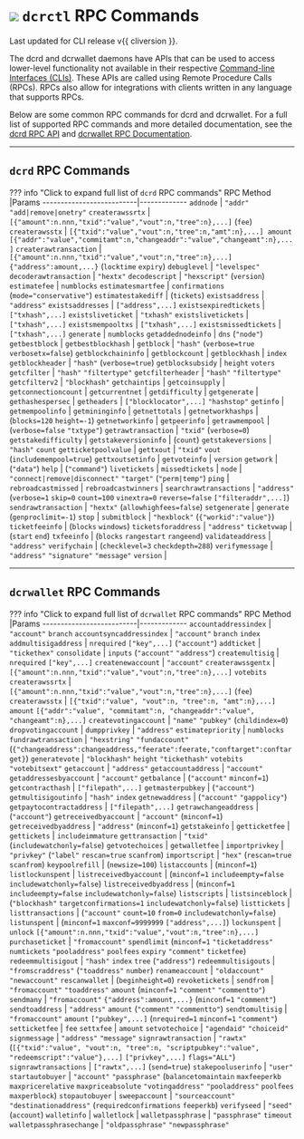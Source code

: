# <img class="dcr-icon" src="/img/dcr-icons/Dcrtl.svg" /> `dcrctl` RPC Commands

Last updated for CLI release v{{ cliversion }}.

The dcrd and dcrwallet daemons have APIs that can be used to access lower-level functionality not available in their respective [Command-line Interfaces (CLIs)](dcrd-and-dcrwallet-cli-arguments.md). These APIs are called using Remote Procedure Calls (RPCs). RPCs also allow for integrations with clients written in any language that supports RPCs. 

Below are some common RPC commands for dcrd and dcrwallet. For a full list of supported RPC commands and more detailed documentation, see the [dcrd RPC API](https://github.com/decred/dcrd/blob/master/docs/json_rpc_api.mediawiki) and [dcrwallet RPC Documentation](https://github.com/decred/dcrwallet/tree/master/rpc/documentation).

---

## `dcrd` RPC Commands

??? info "Click to expand full list of `dcrd` RPC commands"
    RPC Method                |Params
    --------------------------|-------------
    `addnode`                 | `"addr"` `"add|remove|onetry"`
    `createrawssrtx`          | `[{"amount":n.nnn,"txid":"value","vout":n,"tree":n},...]` (`fee`)
    `createrawsstx`           | `[{"txid":"value","vout":n,"tree":n,"amt":n},...] amount [{"addr":"value","commitamt":n,"changeaddr":"value","changeamt":n},...]`
    `createrawtransaction`    | `[{"amount":n.nnn,"txid":"value","vout":n,"tree":n},...]` `{"address":amount,...}` (`locktime` `expiry`)
    `debuglevel`              | `"levelspec"`
    `decoderawtransaction`    | `"hextx"`
    `decodescript`            | `"hexscript"` (`version`)
    `estimatefee`             | `numblocks`
    `estimatesmartfee`        | `confirmations` (`mode="conservative"`)
    `estimatestakediff`       | (`tickets`)
    `existsaddress`           | `"address"`
    `existsaddresses`         | `["address",...]`
    `existsexpiredtickets`    | `["txhash",...]`
    `existsliveticket`        | `"txhash"`
    `existslivetickets`       | `["txhash",...]`
    `existsmempooltxs`        | `["txhash",...]`
    `existsmissedtickets`     | `["txhash",...]`
    `generate`                | `numblocks`
    `getaddednodeinfo`        | `dns` (`"node"`)
    `getbestblock`            |
    `getbestblockhash`        |
    `getblock`                | `"hash"` (`verbose=true` `verbosetx=false`)
    `getblockchaininfo`       |
    `getblockcount`           |
    `getblockhash`            | `index`
    `getblockheader`          | `"hash"` (`verbose=true`)
    `getblocksubsidy`         | `height` `voters`
    `getcfilter`              | `"hash"` `"filtertype"`
    `getcfilterheader`        | `"hash"` `"filtertype"`
    `getcfilterv2`            | `"blockhash"`
    `getchaintips`            |
    `getcoinsupply`           |
    `getconnectioncount`      |
    `getcurrentnet`           |
    `getdifficulty`           |
    `getgenerate`             |
    `gethashespersec`         |
    `getheaders`              | `["blocklocator",...]` `"hashstop"`
    `getinfo`                 |
    `getmempoolinfo`          |
    `getmininginfo`           |
    `getnettotals`            |
    `getnetworkhashps`        | (`blocks=120` `height=-1`)
    `getnetworkinfo`          |
    `getpeerinfo`             |
    `getrawmempool`           | (`verbose=false` `"txtype"`)
    `getrawtransaction`       | `"txid"` (`verbose=0`)
    `getstakedifficulty`      |
    `getstakeversioninfo`     | (`count`)
    `getstakeversions`        | `"hash"` `count`
    `getticketpoolvalue`      |
    `gettxout`                | `"txid"` `vout` (`includemempool=true`)
    `gettxoutsetinfo`         |
    `getvoteinfo`             | `version`
    `getwork`                 | (`"data"`)
    `help`                    | (`"command"`)
    `livetickets`             |
    `missedtickets`           |
    `node`                    | `"connect|remove|disconnect"` `"target"` (`"perm|temp"`)
    `ping`                    |
    `rebroadcastmissed`       |
    `rebroadcastwinners`      |
    `searchrawtransactions`   | `"address"` (`verbose=1` `skip=0` `count=100` `vinextra=0` `reverse=false` `["filteraddr",...]`)
    `sendrawtransaction`      | `"hextx"` (`allowhighfees=false`)
    `setgenerate`             | `generate` (`genproclimit=-1`)
    `stop`                    |
    `submitblock`             | `"hexblock"` (`{"workid":"value"}`)
    `ticketfeeinfo`           | (`blocks` `windows`)
    `ticketsforaddress`       | `"address"`
    `ticketvwap`              | (`start` `end`)
    `txfeeinfo`               | (`blocks` `rangestart` `rangeend`)
    `validateaddress`         | `"address"`
    `verifychain`             | (`checklevel=3` `checkdepth=288`)
    `verifymessage`           | `"address"` `"signature"` `"message"`
    `version`                 |

---

## `dcrwallet` RPC Commands

??? info "Click to expand full list of `dcrwallet` RPC commands"
    RPC Method                |Params
    --------------------------|-------------
    `accountaddressindex`     | `"account"` `branch`
    `accountsyncaddressindex` | `"account"` `branch` `index`
    `addmultisigaddress`      | `nrequired` `["key",...]` (`"account"`)
    `addticket`               | `"tickethex"`
    `consolidate`             | `inputs` (`"account"` `"address"`)
    `createmultisig`          | `nrequired` `["key",...]`
    `createnewaccount`        | `"account"`
    `createrawssgentx`        | `[{"amount":n.nnn,"txid":"value","vout":n,"tree":n},...]` `votebits`
    `createrawssrtx`          | `[{"amount":n.nnn,"txid":"value","vout":n,"tree":n},...]` (`fee`)
    `createrawsstx`           | `[{"txid":"value", "vout":n, "tree":n, "amt":n},...]` `amount` `[{"addr":"value", "commitamt":n, "changeaddr":"value", "changeamt":n},...]`
    `createvotingaccount`     | `"name"` `"pubkey"` (`childindex=0`)
    `dropvotingaccount`       |
    `dumpprivkey`             | `"address"`
    `estimatepriority`        | `numblocks`
    `fundrawtransaction`      | `"hexstring"` `"fundaccount"` (`{"changeaddress":changeaddress,"feerate":feerate,"conftarget":conftarget}`)
    `generatevote`            | `"blockhash"` `height` `"tickethash"` `votebits` `"votebitsext"`
    `getaccount`              | `"address"`
    `getaccountaddress`       | `"account"`
    `getaddressesbyaccount`   | `"account"`
    `getbalance`              | (`"account"` `minconf=1`)
    `getcontracthash`         | `["filepath",...]`
    `getmasterpubkey`         | (`"account"`)
    `getmultisigoutinfo`      | `"hash"` `index`
    `getnewaddress`           | (`"account"` `"gappolicy"`)
    `getpaytocontractaddress` | `["filepath",...]`
    `getrawchangeaddress`     | (`"account"`)
    `getreceivedbyaccount`    | `"account"` (`minconf=1`)
    `getreceivedbyaddress`    | `"address"` (`minconf=1`)
    `getstakeinfo`            |
    `getticketfee`            |
    `gettickets`              | `includeimmature`
    `gettransaction`          | `"txid"` (`includewatchonly=false`)
    `getvotechoices`          |
    `getwalletfee`            |
    `importprivkey`           | `"privkey"` (`"label"` `rescan=true` `scanfrom`)
    `importscript`            | `"hex"` (`rescan=true` `scanfrom`)
    `keypoolrefill`           | (`newsize=100`)
    `listaccounts`            | (`minconf=1`)
    `listlockunspent`         |
    `listreceivedbyaccount`   | (`minconf=1` `includeempty=false` `includewatchonly=false`)
    `listreceivedbyaddress`   | (`minconf=1` `includeempty=false` `includewatchonly=false`)
    `listscripts`             |
    `listsinceblock`          | (`"blockhash"` `targetconfirmations=1` `includewatchonly=false`)
    `listtickets`             |
    `listtransactions`        | (`"account"` `count=10` `from=0` `includewatchonly=false`)
    `listunspent`             | (`minconf=1` `maxconf=9999999` `["address",...]`)
    `lockunspent`             | `unlock` `[{"amount":n.nnn,"txid":"value","vout":n,"tree":n},...]`
    `purchaseticket`          | `"fromaccount"` `spendlimit` (`minconf=1` `"ticketaddress"` `numtickets` `"pooladdress"` `poolfees` `expiry` `"comment"` `ticketfee`)
    `redeemmultisigout`       | `"hash"` `index` `tree` (`"address"`)
    `redeemmultisigouts`      | `"fromscraddress"` (`"toaddress"` `number`)
    `renameaccount`           | `"oldaccount"` `"newaccount"`
    `rescanwallet`            | (`beginheight=0`)
    `revoketickets`           |
    `sendfrom`                | `"fromaccount"` `"toaddress"` `amount` (`minconf=1` `"comment"` `"commentto"`)
    `sendmany`                | `"fromaccount"` `{"address":amount,...}` (`minconf=1` `"comment"`)
    `sendtoaddress`           | `"address"` `amount` (`"comment"` `"commentto"`)
    `sendtomultisig`          | `"fromaccount"` `amount` `["pubkey",...]` (`nrequired=1` `minconf=1` `"comment"`)
    `setticketfee`            | `fee`
    `settxfee`                | `amount`
    `setvotechoice`           | `"agendaid"` `"choiceid"`
    `signmessage`             | `"address"` `"message"`
    `signrawtransaction`      | `"rawtx"` (`[{"txid":"value", "vout":n, "tree":n, "scriptpubkey":"value", "redeemscript":"value"},...]` `["privkey",...]` `flags="ALL"`)
    `signrawtransactions`     | `["rawtx",...]` (`send=true`)
    `stakepooluserinfo`       | `"user"`
    `startautobuyer`          | `"account"` `"passphrase"` (`balancetomaintain` `maxfeeperkb` `maxpricerelative` `maxpriceabsolute` `"votingaddress"` `"pooladdress"` `poolfees` `maxperblock`)
    `stopautobuyer`           |
    `sweepaccount`            | `"sourceaccount"` `"destinationaddress"` (`requiredconfirmations` `feeperkb`)
    `verifyseed`              | `"seed"` (`account`)
    `walletinfo`              |
    `walletlock`              |
    `walletpassphrase`        | `"passphrase"` `timeout`
    `walletpassphrasechange`  | `"oldpassphrase"` `"newpassphrase"`